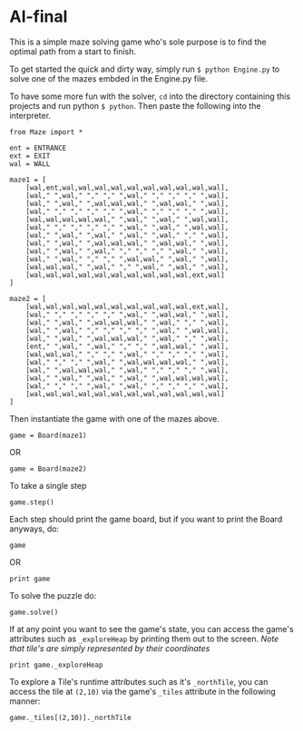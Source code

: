 AI-final
========

This is a simple maze solving game who's sole purpose is to find the optimal path from a start to finish.

To get started the quick and dirty way, simply run `$ python Engine.py` to solve one of the mazes embded in the Engine.py file.

To have some more fun with the solver, `cd` into the directory containing this projects and run python `$ python`. Then paste the following into the interpreter.

    from Maze import *
    
    ent = ENTRANCE
    ext = EXIT
    wal = WALL
    
    maze1 = [
    	[wal,ent,wal,wal,wal,wal,wal,wal,wal,wal,wal,wal],
    	[wal," ",wal," "," "," ",wal," "," "," "," ",wal],
    	[wal," ",wal," ",wal,wal,wal," ",wal,wal," ",wal],
    	[wal," "," "," "," "," ",wal," "," "," "," ",wal],
    	[wal,wal,wal,wal,wal," ",wal," ",wal," ",wal,wal],
    	[wal," "," "," "," "," ",wal," ",wal," ",wal,wal],
    	[wal," ",wal," ",wal," ",wal," ",wal," "," ",wal],
    	[wal," ",wal," ",wal,wal,wal," ",wal,wal," ",wal],
    	[wal," ",wal," ",wal," "," "," "," ",wal," ",wal],
    	[wal," ",wal," "," "," ",wal,wal," ",wal," ",wal],
    	[wal,wal,wal," ",wal," "," ",wal," ",wal," ",wal],
    	[wal,wal,wal,wal,wal,wal,wal,wal,wal,wal,ext,wal]
    ]
    
    maze2 = [
    	[wal,wal,wal,wal,wal,wal,wal,wal,wal,wal,ext,wal],
    	[wal," "," "," "," "," ",wal," ",wal,wal," ",wal],
    	[wal," ",wal," ",wal,wal,wal," ",wal," "," ",wal],
    	[wal," ",wal," "," "," "," "," ",wal," ",wal,wal],
    	[wal," ",wal," ",wal,wal,wal," ",wal," "," ",wal],
    	[ent," ",wal," ",wal," "," "," ",wal,wal," ",wal],
    	[wal,wal,wal," "," "," ",wal," "," "," "," ",wal],
    	[wal," "," "," ",wal," ",wal,wal,wal,wal," ",wal],
    	[wal," ",wal,wal,wal," ",wal," "," "," "," ",wal],
    	[wal," ",wal," ",wal," ",wal," ",wal,wal,wal,wal],
    	[wal," "," "," ",wal," ",wal," "," "," "," ",wal],
    	[wal,wal,wal,wal,wal,wal,wal,wal,wal,wal,wal,wal]
    ]


Then instantiate the game with one of the mazes above.

    game = Board(maze1)
OR

    game = Board(maze2)

To take a single step

    game.step()

Each step should print the game board, but if you want to print the Board anyways, do:
 
    game
OR

    print game

To solve the puzzle do:

    game.solve()


If at any point you want to see the game's state, you can access the game's attributes such as `_exploreHeap` by printing them out to the screen. _Note that tile's are simply represented by their coordinates_

    print game._exploreHeap

To explore a Tile's runtime attributes such as it's `_northTile`, you can access the tile at `(2,10)` via the game's `_tiles` attribute in the following manner:

    game._tiles[(2,10)]._northTile
